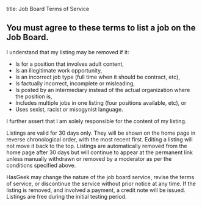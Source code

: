 title: Job Board Terms of Service

## You must agree to these terms to list a job on the Job Board.

I understand that my listing may be removed if it:

* Is for a position that involves adult content,
* Is an illegitimate work opportunity,
* Is an incorrect job type (full time when it should be contract, etc),
* Is factually incorrect, incomplete or misleading,
* Is posted by an intermediary instead of the actual organization where the position is,
* Includes multiple jobs in one listing (four positions available, etc), or
* Uses sexist, racist or misogynist language.

I further assert that I am solely responsible for the content of my listing.

Listings are valid for 30 days only. They will be shown on the home page in reverse chronological order, with the most recent first. Editing a listing will not move it back to the top. Listings are automatically removed from the home page after 30 days but will continue to appear at the permanent link unless manually withdrawn or removed by a moderator as per the conditions specified above.

HasGeek may change the nature of the job board service, revise the terms of service, or discontinue the service without prior notice at any time. If the listing is removed, and involved a payment, a credit note will be issued. Listings are free during the initial testing period.